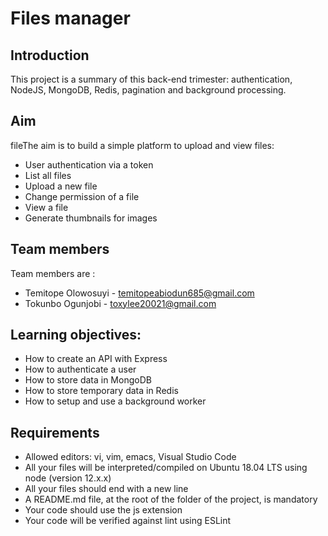 # Files manager

## Introduction
This project is a summary of this back-end trimester: authentication, NodeJS, MongoDB, Redis, pagination and background processing.

## Aim
fileThe aim is to build a simple platform to upload and view files:
- User authentication via a token
- List all files
- Upload a new file
- Change permission of a file
- View a file
- Generate thumbnails for images

## Team members
Team members are :
- Temitope Olowosuyi - temitopeabiodun685@gmail.com
- Tokunbo Ogunjobi - toxylee20021@gmail.com

## Learning objectives:
- How to create an API with Express
- How to authenticate a user
- How to store data in MongoDB
- How to store temporary data in Redis
- How to setup and use a background worker

## Requirements
- Allowed editors: vi, vim, emacs, Visual Studio Code
- All your files will be interpreted/compiled on Ubuntu 18.04 LTS using node (version 12.x.x)
- All your files should end with a new line
- A README.md file, at the root of the folder of the project, is mandatory
- Your code should use the js extension
- Your code will be verified against lint using ESLint

